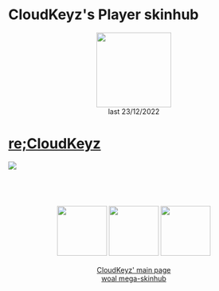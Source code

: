 # CloudKeyz's Player skinhub
<p align="center">
<a href="https://osu.ppy.sh/users/15194624">
  <img src="https://a.ppy.sh/15194624"  
       width="150"
       height="150"></a>
<br>
last 23/12/2022
</p>

# [re;CloudKeyz](https://drive.google.com/file/d/1W57xXd6mznnPNK2ZTwHFRhyPCeY0UkH-/view?usp=share_link)
[![](https://i.imgur.com/banlMJK.jpeg)](https://drive.google.com/file/d/1W57xXd6mznnPNK2ZTwHFRhyPCeY0UkH-/view?usp=share_link)

#
<p align="center">
  <br></br>
  <a href="https://www.twitch.tv/darrius_washere">
  <img src="https://i.imgur.com/HM030lk.png" 
       width="100" 
       height="100"></a>
  <a href="https://www.youtube.com/channel/UCl8JiJnx0V17T1Je6Ge73Iw">
  <img src="https://i.imgur.com/YWbDUUy.png"  
       width="100" 
       height="100"></a>
  <a href="https://twitter.com/CloudyKeyz">
  <img src="https://i.imgur.com/PUQ5uWf.png" 
       width="100" 
       height="100"></a>
  <br></br>
  <a href="cloudkeyzMain.md">CloudKeyz' main page</a><br>
  <a href="https://github.com/rudjx3/skins/blob/main/README.md">woal mega-skinhub</a>
 </p>
